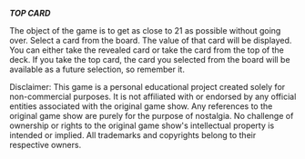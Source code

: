 ***TOP CARD***

The object of the game is to get as close to 21 as possible without going over.
Select a card from the board. The value of that card will be displayed.
You can either take the revealed card or take the card from the top of the deck.
If you take the top card, the card you selected from the board will be available as a future selection, so remember it.

Disclaimer: This game is a personal educational project created solely for non-commercial purposes. It is not affiliated with or endorsed by any official entities associated with the original game show. Any references to the original game show are purely for the purpose of nostalgia. No challenge of ownership or rights to the original game show's intellectual property is intended or implied. All trademarks and copyrights belong to their respective owners.
